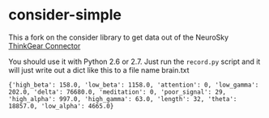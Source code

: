 consider-simple
===============

This a fork on the consider library to get data out of the NeuroSky [ThinkGear Connector](http://developer.neurosky.com/docs/doku.php?id=thinkgear_connector_tgc)

You should use it with Python 2.6 or 2.7. Just run the `record.py` script and it will just write out a dict like this to a file name brain.txt

    {'high_beta': 158.0, 'low_beta': 1158.0, 'attention': 0, 'low_gamma': 202.0, 'delta': 76680.0, 'meditation': 0, 'poor_signal': 29, 'high_alpha': 997.0, 'high_gamma': 63.0, 'length': 32, 'theta': 18857.0, 'low_alpha': 4665.0}
  
